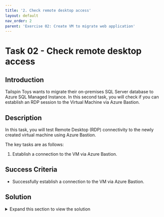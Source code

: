 ```yaml
---
title: '2. Check remote desktop access'
layout: default
nav_order: 2
parent: 'Exercise 02: Create VM to migrate web application'
---
```


# Task 02 - Check remote desktop access

## Introduction

Tailspin Toys wants to migrate their on-premises SQL Server database to Azure SQL Managed Instance. In this second task, you will check if you can establish an RDP session to the Virtual Machine via Azure Bastion.

## Description

In this task, you will test Remote Desktop (RDP) connectivity to the newly created virtual machine using Azure Bastion.

The key tasks are as follows:
1. Establish a connection to the VM via Azure Bastion.

## Success Criteria

* Successfully establish a connection to the VM via Azure Bastion.

## Solution

<details markdown="block">
<summary>Expand this section to view the solution</summary>

1. In the Azure Portal, navigate to the newly created **Virtual Machine**.

    ![The Virtual machine pane is shown in the Azure Portal for the newly created VM.](../../Hands-on%20lab/images/web-app-win2022server-virtual-machine-pane.png "Virtual machine pane is open")

2. On the left, under the **Connect** section, select **Bastion**.

    ![The Bastion link under Operations is shown and highlighted.](../../Hands-on%20lab/images/azure-portal-vm-connect-bastion-link.png "Bastion link")

3. On the **Bastion** pane, enter the **Username** and **Password** that was set for the Administrator User of the VM when it was created, then select **Connect**.

    ![The Bastion pane for the VM is shown with the username and password fields entered.](../../Hands-on%20lab/images/portal-virtual-machine-operations-bastion-pane.png "Bastion pane with username and password entered")

    > **Note**: The Azure Bastion instance named `tailspin-hub-bastion` was previously created with the Before the Hands-on lab setup. This is a required resource for using Azure Bastion to securely connect to Azure VMs using RDP from within the Azure Portal.

4. A new browser tab will open with Azure Bastion connected to the virtual machine over RDP. To close this session, you can close this browser tab.

    ![A browser window is shown open with Bastion connected to a remote desktop session to the VM.](../../Hands-on%20lab/images/browser-azure-bastion-connected-web-app-win2022server.png "Browser window open with Azure Bastion connected to the VM")

> **Note**: Now that the Windows Server 2022 VM has been created in Azure, Tailspin Toys will now be able to modify their Continuous Integration and Continuous Deployment (CI/CD) pipelines within Azure DevOps to begin deploying the Web Application code to this virtual machine as they get ready for migrating the application to Azure.


</details>
